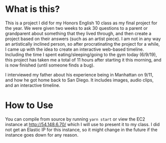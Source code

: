 # What is this?

This is a project I did for my Honors English 10 class as my final project for the year. We were given two weeks to ask 30 questions to a parent or grandparent about something that they lived through, and then create a project based on their answers (such as an artist piece). I am not in any way an artistically inclined person, so after procratinating the project for a while, I came up with the idea to create an interactive web-based timeline. Including the time I spent eating/sleeping/going to the gym today (6/9/19), this project has taken me a total of 11 hours after starting it this morning, and is now finished (until someone finds a bug).

I interviewed my father about his experience being in Manhattan on 9/11, and how he got home back to San Diego. It includes images, audio clips, and an interactive timeline.

# How to Use

You can compile from source by running `yarn start` or view the EC2 instance at http://54.148.6.70/ which I will use to present it to my class. I did not get an Elastic IP for this instance, so it might change in the future if the instance goes down for any reason.
